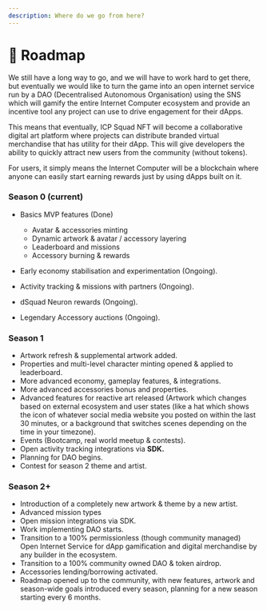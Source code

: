 ```yaml
---
description: Where do we go from here?
---
```


# 🌱 Roadmap

We still have a long way to go, and we will have to work hard to get there, but eventually we would like to turn the game into an open internet service run by a DAO (Decentralised Autonomous Organisation) using the SNS which will gamify the entire Internet Computer ecosystem and provide an incentive tool any project can use to drive engagement for their dApps.&#x20;

This means that eventually, ICP Squad NFT will become a collaborative digital art platform where projects can distribute branded virtual merchandise that has utility for their dApp. This will give developers the ability to quickly attract new users from the community (without tokens).

For users, it simply means the Internet Computer will be a blockchain where anyone can easily start earning rewards just by using dApps built on it.

### Season 0 (current)

*   Basics MVP features (Done)

    * Avatar & accessories minting
    * Dynamic artwork & avatar / accessory layering
    * Leaderboard and missions
    * Accessory burning & rewards&#x20;


* Early economy stabilisation and experimentation (Ongoing).
* Activity tracking & missions with partners (Ongoing).
* dSquad Neuron rewards (Ongoing).
* Legendary Accessory auctions (Ongoing).

### Season 1&#x20;

* Artwork refresh & supplemental artwork added.
* Properties and multi-level character minting opened & applied to leaderboard.
* More advanced economy, gameplay features, & integrations.
* More advanced accessories bonus and properties.
* Advanced features for reactive art released (Artwork which changes based on external ecosystem and user states (like a hat which shows the icon of whatever social media website you posted on within the last 30 minutes, or a background that switches scenes depending on the time in your timezone).
* Events (Bootcamp, real world meetup & contests).
* Open activity tracking integrations via **SDK.**
* Planning for DAO begins.
* Contest for season 2 theme and artist.

### Season 2+

* Introduction of a completely new artwork & theme by a new artist.
* Advanced mission types&#x20;
* Open mission integrations via SDK.
* Work implementing DAO starts.
* Transition to a 100% permissionless (though community managed) Open Internet Service for dApp gamification and digital merchandise by any builder in the ecosystem.
* Transition to a 100% community owned DAO & token airdrop.
* Accessories lending/borrowing activated.
* Roadmap opened up to the community, with new features, artwork and season-wide goals introduced every season, planning for a new season starting every 6 months.
